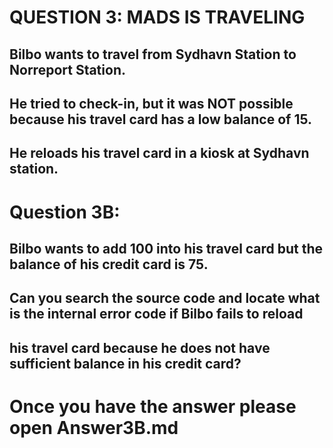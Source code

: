 QUESTION 3: MADS IS TRAVELING
=============================

Bilbo wants to travel from Sydhavn Station to Norreport Station.
-
He tried to check-in, but it was NOT possible because his travel card has a low balance of 15. 
-
He reloads his travel card in a kiosk at Sydhavn station.
---------------------------------------------------------------------------------------------------------------
 
Question 3B:
============
Bilbo wants to add 100 into his travel card but the balance of his credit card is 75. 
-
Can you search the source code and locate what is the internal error code if Bilbo fails to reload 
-
his travel card because he does not have sufficient balance in his credit card?
---------------------------------------------------------------------------------------------------------------

Once you have the answer please open Answer3B.md
================================================



 
